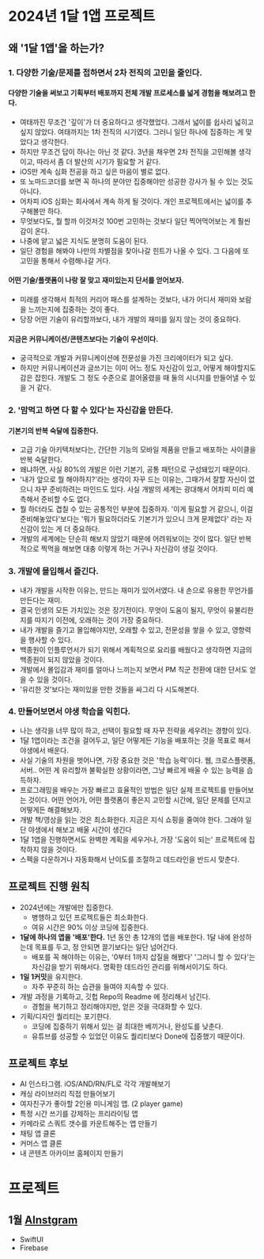 # 2024년 1달 1앱 프로젝트

## 왜 '1달 1앱'을 하는가?

### 1. 다양한 기술/문제를 접하면서 **2차 전직의 고민**을 줄인다. 

#### 다양한 기술을 써보고 기획부터 배포까지 전체 개발 프로세스를 넓게 경험을 해보려고 한다. 
- 여태까진 무조건 '깊이'가 더 중요하다고 생각했었다. 그래서 넓이를 쉽사리 넓히고 싶지 않았다. 여태까지는 1차 전직의 시기였다. 그러니 일단 하나에 집중하는 게 맞았다고 생각한다.
- 하지만 무조건 답이 하나는 아닌 것 같다. 3년을 채우면 2차 전직을 고민해볼 생각이고, 따라서 좀 더 발산의 시기가 필요할 거 같다. 
- iOS만 계속 심화 전공을 하고 싶은 마음이 별로 없다. 
- 또 노마드코더를 보면 꼭 하나의 분야만 집중해야만 성공한 강사가 될 수 있는 것도 아니다. 
- 어차피 iOS 심화는 회사에서 계속 하게 될 것이다. 개인 프로젝트에서는 넓이를 추구해볼만 하다.
- 무엇보다도, 뭘 할까 이것저것 100번 고민하는 것보다 일단 찍어먹어보는 게 훨씬 감이 온다.
- 나중에 얕고 넓은 지식도 분명히 도움이 된다.
- 일단 경험을 해봐야 나만의 차별점을 찾아나갈 힌트가 나올 수 있다. 그 다음에 또 고민을 통해서 수렴해나갈 거다.

#### 어떤 기술/플랫폼이 나랑 잘 맞고 재미있는지 단서를 얻어보자.
- 미래를 생각해서 최적의 커리어 패스를 설계하는 것보다, 내가 어디서 재미와 보람을 느끼는지에 집중하는 것이 좋다.
- 당장 어떤 기술이 유리할까보다, 내가 개발의 재미를 잃지 않는 것이 중요하다.

#### 지금은 커뮤니케이션/콘텐츠보다는 기술이 우선이다.
- 궁극적으로 개발과 커뮤니케이션에 전문성을 가진 크리에이터가 되고 싶다. 
- 하지만 커뮤니케이션과 글쓰기는 이미 어느 정도 자신감이 있고, 어떻게 해야할지도 감은 잡힌다. 개발도 그 정도 수준으로 끌어올렸을 때 둘의 시너지를 만들어낼 수 있을 거 같다.

### 2. '맘먹고 하면 다 할 수 있다'는 자신감을 만든다.

#### 기본기의 반복 숙달에 집중한다. 
- 고급 기술 아키텍처보다는, 간단한 기능의 모바일 제품을 만들고 배포하는 사이클을 반복 숙달한다. 
- 왜냐하면, 사실 80%의 개발은 이런 기본기, 공통 패턴으로 구성돼있기 때문이다. 
- '내가 앞으로 뭘 해야하지?'라는 생각이 자꾸 드는 이유는, 그때가서 잘할 자신이 없으니 자꾸 준비하려는 마인드도 있다. 사실 개발의 세계는 광대해서 어차피 미리 예측해서 준비할 수도 없다. 
- 뭘 하더라도 겹칠 수 있는 공통적인 부분에 집중하자. '이게 필요할 거 같으니, 이걸 준비해놓았다'보다는 '뭐가 필요하더라도 기본기가 있으니 크게 문제없다' 라는 자신감이 있는 게 더 중요하다.
- 개발의 세계에는 단순히 해보지 않았기 때문에 어려워보이는 것이 많다. 일단 반복적으로 찍먹을 해보면 대충 이렇게 하는 거구나 자신감이 생길 것이다.
     
  
### 3. 개발에 **몰입해서 즐긴다**.
- 내가 개발을 시작한 이유는, 만드는 재미가 있어서였다. 내 손으로 유용한 무언가를 만든다는 재미.
- 결국 인생의 모든 가치있는 것은 장기전이다. 무엇이 도움이 될지, 무엇이 유불리한지를 따지기 이전에, 오래하는 것이 가장 중요하다. 
- 내가 개발을 즐기고 몰입해야지만, 오래할 수 있고, 전문성을 쌓을 수 있고, 영향력을 행사할 수 있다.
- 백종원이 인플루언서가 되기 위해서 계획적으로 요리를 배웠다고 생각하면 지금의 백종원이 되지 않았을 것이다.
- 개발에서 몰입감과 재미를 얼마나 느끼는지 보면서 PM 직군 전환에 대한 단서도 얻을 수 있을 것이다.
- '유리한 것'보다는 재미있을 만한 것들을 싸그리 다 시도해본다.

### 4. **만들어보면서 야생 학습**을 익힌다.
- 나는 생각을 너무 많이 하고, 선택이 필요할 때 자꾸 전략을 세우려는 경향이 있다.
- 1달 1앱이라는 조건을 걸어두고, 일단 어떻게든 기능을 배포하는 것을 목표로 해서 야생에서 배운다.
- 사실 기술의 차원을 벗어나면, 가장 중요한 것은 '학습 능력'이다. 웹, 크로스플랫폼, 서버.. 어떤 게 유리할까 불확실한 상황이라면, 그냥 빠르게 배울 수 있는 능력을 습득하자.
- 프로그래밍을 배우는 가장 빠르고 효율적인 방법은 일단 실제 프로젝트를 만들어보는 것이다. 어떤 언어가, 어떤 플랫폼이 좋은지 고민할 시간에, 일단 문제를 던지고 어떻게든 해결해보자.
- 개발 책/영상을 읽는 것은 최소화한다. 지금은 지식 쇼핑을 줄여야 한다. 그래야 일단 야생에서 해보고 배울 시간이 생긴다
- 1달 1앱을 진행하면서도 완벽한 계획을 세우거나, 가장 '도움이 되는' 프로젝트에 집착하지 않을 것이다.
- 스펙을 다운하거나 자동화해서 난이도를 조절하고 데드라인을 반드시 맞춘다.

## 프로젝트 진행 원칙
  - 2024년에는 개발에만 집중한다.
    - 병행하고 있던 프로젝트들은 최소화한다. 
    - 여유 시간은 90% 이상 코딩에 집중한다.
  - **1달에 하나의 앱을 '배포'한다.** 1년 동안 총 12개의 앱을 배포한다. 1달 내에 완성하는데 목표를 두고, 정 안되면 끌기보다는 일단 넘어간다.
    - 배포를 꼭 해야하는 이유는, '0부터 1까지 삽질을 해봤다' '그러니 할 수 있다'는 자신감을 받기 위해서다. 명확한 데드라인 관리를 위해서이기도 하다.
  - **1일 1커밋**을 유지한다. 
    - 자주 꾸준히 하는 습관을 들여야 지속할 수 있다.
  - 개발 과정을 기록하고, 깃헙 Repo의 Readme 에 정리해서 남긴다.
    - 경험을 복기하고 정리해야지만, 얻은 것을 극대화할 수 있다.
  - 기획/디자인 퀄리티는 포기한다.
    - 코딩에 집중하기 위해서 있는 걸 최대한 베끼거나, 완성도를 낮춘다. 
    - 유튜브를 성공할 수 있었던 이유도 퀄리티보다 Done에 집중했기 때문이다.
    
## 프로젝트 후보
- AI 인스타그램. iOS/AND/RN/FL로 각각 개발해보기
- 캐싱 라이브러리 직접 만들어보기
- 여자친구가 좋아할 2인용 미니게임 앱. (2 player game)
- 특정 시간 쓰기를 강제하는 프리라이팅 앱
- 카메라로 스쿼트 갯수를 카운트해주는 앱 만들기
- 채팅 앱 클론
- 커머스 앱 클론
- 내 콘텐츠 아카이브 홈페이지 만들기

# 프로젝트

## 1월 [AInstgram](https://github.com/BumgeunSong/AInstagram)

- SwiftUI
- Firebase
